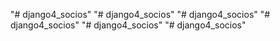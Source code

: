 "# django4_socios" 
"# django4_socios" 
"# django4_socios" 
"# django4_socios" 
"# django4_socios" 
"# django4_socios" 
